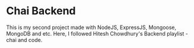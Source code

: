 # Chai Backend

This is my second project made with NodeJS, ExpressJS, Mongoose, MongoDB and etc. Here, I followed Hitesh Chowdhury's Backend playlist - chai and code.